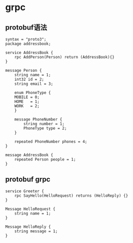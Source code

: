 # grpc

## protobuf语法

    syntax = "proto3";
    package addressbook;

    service AddressBook {
        rpc AddPerson(Person) return (AddressBook){}
    }

    message Person {
        string name = 1;
        int32 id = 2;
        string email = 3;

        enum PhoneType {
        MOBILE = 0;
        HOME   = 1;
        WORK   = 2;
        }

        message PhoneNumber {
            string number = 1;
            PhoneType type = 2;
        }

        repeated PhoneNumber phones = 4;
    }

    message AddressBook {
        repeated Person people = 1;
    }

## protobuf grpc 

    service Greeter {
        rpc SayHello(HelloRequest) returns (HelloReply) {}
    }

    Message HelloRequest {
        string name = 1;
    }

    Message HelloReply {
        string message = 1;
    }

    

